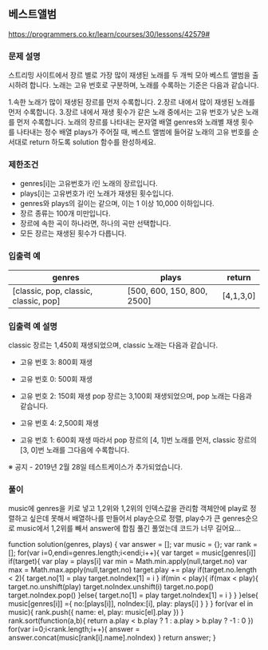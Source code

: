 
## 베스트앨범
https://programmers.co.kr/learn/courses/30/lessons/42579#

### 문제 설명
스트리밍 사이트에서 장르 별로 가장 많이 재생된 노래를 두 개씩 모아 베스트 앨범을 출시하려 합니다. 노래는 고유 번호로 구분하며, 노래를 수록하는 기준은 다음과 같습니다.

1.속한 노래가 많이 재생된 장르를 먼저 수록합니다.
2.장르 내에서 많이 재생된 노래를 먼저 수록합니다.
3.장르 내에서 재생 횟수가 같은 노래 중에서는 고유 번호가 낮은 노래를 먼저 수록합니다.
노래의 장르를 나타내는 문자열 배열 genres와 노래별 재생 횟수를 나타내는 정수 배열 plays가 주어질 때, 베스트 앨범에 들어갈 노래의 고유 번호를 순서대로 return 하도록 solution 함수를 완성하세요.

### 제한조건
 - genres[i]는 고유번호가 i인 노래의 장르입니다.
 - plays[i]는 고유번호가 i인 노래가 재생된 횟수입니다.
 - genres와 plays의 길이는 같으며, 이는 1 이상 10,000 이하입니다.
 - 장르 종류는 100개 미만입니다.
 - 장르에 속한 곡이 하나라면, 하나의 곡만 선택합니다.
 - 모든 장르는 재생된 횟수가 다릅니다.

### 입출력 예
|genres|plays|return|
|------|-----|------|
|[classic, pop, classic, classic, pop]|[500, 600, 150, 800, 2500]|[4,1,3,0]|

### 입출력 예 설명
classic 장르는 1,450회 재생되었으며, classic 노래는 다음과 같습니다.

 - 고유 번호 3: 800회 재생
 - 고유 번호 0: 500회 재생
 - 고유 번호 2: 150회 재생
pop 장르는 3,100회 재생되었으며, pop 노래는 다음과 같습니다.

 - 고유 번호 4: 2,500회 재생
 - 고유 번호 1: 600회 재생
따라서 pop 장르의 [4, 1]번 노래를 먼저, classic 장르의 [3, 0]번 노래를 그다음에 수록합니다.

※ 공지 - 2019년 2월 28일 테스트케이스가 추가되었습니다.

### 풀이

music에 genres을 키로 넣고 1,2위와 1,2위의 인덱스값을 관리함
객체안에 play로 정렬하고 싶은데 못해서 배열하나를 만들어서 play순으로 정렬,
play수가 큰 genres순으로 music에서 1,2위를 빼서 answer에 합침
풀긴 풀었는데 코드가 너무 길어요...


function solution(genres, plays) {
    var answer = [];
    var music = {};
    var rank = [];
    for(var i=0,endi=genres.length;i<endi;i++){
        var target = music[genres[i]]
        if(target){
            var play = plays[i]
            var min = Math.min.apply(null,target.no)
            var max = Math.max.apply(null,target.no)
            target.play += play
            if(target.no.length < 2){
                target.no[1] = play
                target.noIndex[1] = i
            }
            if(min < play){
                if(max < play){
                    target.no.unshift(play)
                    target.noIndex.unshift(i)
                    target.no.pop()
                    target.noIndex.pop()
                }else{
                    target.no[1] = play
                    target.noIndex[1] = i
                }
            }
        }else{
            music[genres[i]] ={
                no:[plays[i]],
                noIndex:[i],
                play: plays[i]
            }
        }
    }
    for(var el in music){
        rank.push({
            name: el,
            play: music[el].play
        })
    }
    rank.sort(function(a,b){
        return a.play < b.play ? 1 : a.play > b.play ? -1 : 0
    })
    for(var i=0;i<rank.length;i++){
        answer = answer.concat(music[rank[i].name].noIndex)
    }
    return answer;
}